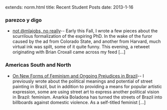 extends: norm.html
title: Recent Student Posts
date: 2013-1-16


### parezco y digo
*  [not @mlajobs, no really](http://parezcoydigo.wordpress.com/2012/12/17/not-mlajobs-no-really/)-- Early this Fall, I wrote a few pieces about the scurrilous formalization of the expiring PhD. In the wake of the furor caused by the ad from Colorado State, and another from Harvard, much virtual ink was spilt, some of it quite funny. This evening, a retweet originating with Brian Croxall came across my feed [...]<img alt="" border="0" height="1" src="http://stats.wordpress.com/b.gif?host=parezcoydigo.wordpress.com&#038;blog=3594723&#038;post=894&#038;subd=parezcoydigo&#038;ref=&#038;feed=1" width="1" />

### Americas South and North
*  [On New Forms of Feminism and Ongoing Prejudices in Brazil](http://americasouthandnorth.wordpress.com/2013/01/16/on-new-forms-of-feminism-and-ongoing-prejudices-in-brazil/)-- I previously wrote about the political meanings and potential of street painting in Brazil, but in addition to providing a means for popular artistic expression, some are using street art to express another political vision in Brazil: feminism. Anarkia Boladona has turned the streets of Brazil into billboards against domestic violence. As a self-titled feminist [...]<img alt="" border="0" height="1" src="http://stats.wordpress.com/b.gif?host=americasouthandnorth.wordpress.com&#038;blog=25234950&#038;post=3016&#038;subd=americasouthandnorth&#038;ref=&#038;feed=1" width="1" />

